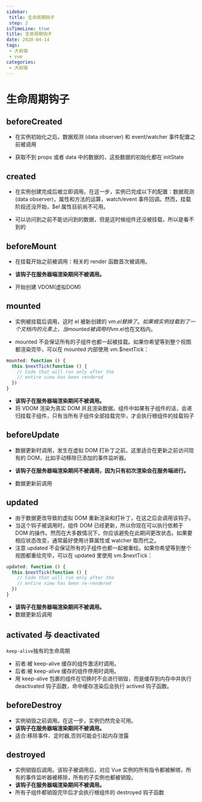 ```yaml
---
sidebar:
 title: 生命周期钩子
 step: 2
isTimeLine: true
title: 生命周期钩子
date: 2020-04-14
tags:
 - 大前端
 - vue
categories:
 - 大前端
---
```

# 生命周期钩子

## beforeCreated
* 在实例初始化之后，数据观测 (data observer) 和 event/watcher 事件配置之前被调用

* 获取不到 props 或者 data 中的数据的，这些数据的初始化都在 initState

## created
* 在实例创建完成后被立即调用。在这一步，实例已完成以下的配置：数据观测 (data observer)，属性和方法的运算，watch/event 事件回调。然而，挂载阶段还没开始，$el 属性目前尚不可用。

* 可以访问到之前不能访问到的数据，但是这时候组件还没被挂载，所以是看不到的

## beforeMount
* 在挂载开始之前被调用：相关的 render 函数首次被调用。

* **该钩子在服务器端渲染期间不被调用。**

* 开始创建 VDOM(虚拟DOM)

## mounted
* 实例被挂载后调用，这时 el 被新创建的 vm.$el 替换了。 如果根实例挂载到了一个文档内的元素上，当mounted被调用时vm.$el也在文档内。

* mounted 不会保证所有的子组件也都一起被挂载。如果你希望等到整个视图都渲染完毕，可以在 mounted 内部使用 vm.$nextTick：

```js
mounted: function () {
  this.$nextTick(function () {
    // Code that will run only after the
    // entire view has been rendered
  })
}
```
* **该钩子在服务器端渲染期间不被调用。**
* 将 VDOM 渲染为真实 DOM 并且渲染数据。组件中如果有子组件的话，会递归挂载子组件，只有当所有子组件全部挂载完毕，才会执行根组件的挂载钩子

## beforeUpdate
* 数据更新时调用，发生在虚拟 DOM 打补丁之前。这里适合在更新之前访问现有的 DOM，比如手动移除已添加的事件监听器。

* **该钩子在服务器端渲染期间不被调用，因为只有初次渲染会在服务端进行。**
* 数据更新前调用


## updated
* 由于数据更改导致的虚拟 DOM 重新渲染和打补丁，在这之后会调用该钩子。
* 当这个钩子被调用时，组件 DOM 已经更新，所以你现在可以执行依赖于 DOM 的操作。然而在大多数情况下，你应该避免在此期间更改状态。如果要相应状态改变，通常最好使用计算属性或 watcher 取而代之。
* 注意 updated 不会保证所有的子组件也都一起被重绘。如果你希望等到整个视图都重绘完毕，可以在 updated 里使用 vm.$nextTick：
```js
updated: function () {
  this.$nextTick(function () {
    // Code that will run only after the
    // entire view has been re-rendered
  })
}
```

* **该钩子在服务器端渲染期间不被调用。**
* 数据更新后调用

## activated 与 deactivated
``keep-alive``独有的生命周期

* 前者:被 keep-alive 缓存的组件激活时调用。
* 后者:被 keep-alive 缓存的组件停用时调用。
* 用 keep-alive 包裹的组件在切换时不会进行销毁，而是缓存到内存中并执行 deactivated 钩子函数，命中缓存渲染后会执行 actived 钩子函数。

## beforeDestroy
* 实例销毁之前调用。在这一步，实例仍然完全可用。
* **该钩子在服务器端渲染期间不被调用。**
* 适合:移除事件、定时器,否则可能会引起内存泄露

## destroyed
* 实例销毁后调用。该钩子被调用后，对应 Vue 实例的所有指令都被解绑，所有的事件监听器被移除，所有的子实例也都被销毁。
* **该钩子在服务器端渲染期间不被调用。**
* 所有子组件都销毁完毕后才会执行根组件的 destroyed 钩子函数

<comment/>